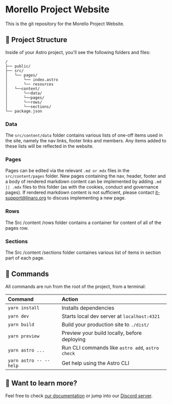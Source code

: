 # Morello Project Website

This is the git repository for the Morello Project Website.

## 🚀 Project Structure

Inside of your Astro project, you'll see the following folders and files:

```text
/
├── public/
├── src/
│   └── pages/
│       └── index.astro
│       └── resources
│   └──content/
│       └──data/
│       └──pages/
│       └──rows/
│       └──sections/
└── package.json
```

### Data

The `src/content/data` folder contains various lists of one-off items used in the site, namely the nav links, footer links and members. Any items added to these lists will be reflected in the website.

### Pages

Pages can be edited via the relevant `.md or mdx` files in the `src/content/pages` folder. New pages containing the nav, header, footer and a body of rendered markdown content can be implemented by adding `.md || .mdx` files to this folder (as with the cookies, conduct and governance pages). If rendered markdown content is not sufficient, please contact [it-support@linaro.org](mailto:it-support@linaro.org) to discuss implementing a new page.

### Rows

The Src /content /rows folder contains a container for content of all of the pages row.

### Sections

The Src /content /sections folder containes various list of items in section part of each page.

## 🧞 Commands

All commands are run from the root of the project, from a terminal:

| Command                | Action                                           |
| :--------------------- | :----------------------------------------------- |
| `yarn install`         | Installs dependencies                            |
| `yarn dev`             | Starts local dev server at `localhost:4321`      |
| `yarn build`           | Build your production site to `./dist/`          |
| `yarn preview`         | Preview your build locally, before deploying     |
| `yarn astro ...`       | Run CLI commands like `astro add`, `astro check` |
| `yarn astro -- --help` | Get help using the Astro CLI                     |

## 👀 Want to learn more?

Feel free to check [our documentation](https://docs.astro.build) or jump into our [Discord server](https://astro.build/chat).
